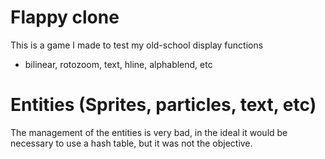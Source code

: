 # Flappy clone

This is a game I made to test my old-school display functions
- bilinear, rotozoom, text, hline, alphablend, etc

# Entities (Sprites, particles, text, etc)
The management of the entities is very bad, in the ideal it would be necessary to use a hash table, but it was not the objective.

